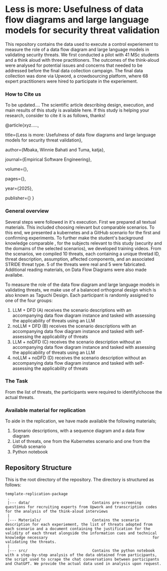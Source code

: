 # Less is more: Usefulness of data flow diagrams and large language models for security threat validation
This repository contains the data used to execute a control experiement to measure the role of a data flow diagram and large language models in validating security threats. We first conducted a pilot with 41 MSc students and a think aloud with three practitioners. The outcomes of the think-aloud were analysed for potential issues and concerns that needed to be addressed before the final data collection campaign. The final data collection was done via Upword, a crowdsourcing platform, where 68 expert practitioners were hired to participate in the experiement.

### How to Cite us
To be updated....
The scientific article describing design, execution, and main results of this study is available here.
If this study is helping your research, consider to cite it is as follows, thanks!

@article{xyz.....,

  title={Less is more: Usefulness of data flow diagrams and large language models for security threat validation},
  
  author={Mbaka, Winnie Bahati and Tuma, katja},
  
  journal={Empirical Software Engineering},
  
  volume={},
  
  pages={},
  
  year={2025},
  
  publisher={}
}

### General overview
Several steps were followed in it's execution. 
First we prepared all textual materials. This included choosing relevant but comparable scenarios. To this end, we presented a kubernetes and a GitHub scenario for the first and confirming experiments. To further make the student's background knowledge comparable , for the subjects relevant to this study (security and the domains of the selected scenarios), we developed training videos.
From the scenarios, we compiled 10 threats, each containing a unique thretad ID, threat description, assumption, affected components, and an associated STRIDE threat type. 5 of the threats were real and 5 were fabricated.
Additional reading materials, on Data Flow Diagrams were also made availabe.

To measure the role of the data flow diagram and large language models in validating threats, we make use of a balanced orthogonal design which is also known as Taguchi Design. Each participant
is randomly assigned to one of the four groups:

1) LLM + DFD (A) receives the scenario descriptions with an accompanying data flow diagram instance and tasked with assessing the applicability of threats using an LLM
2) noLLM + DFD (B) receives the scenario descriptions with an accompanying data flow diagram instance and tasked with self-assessing the applicability of threats
3) LLM + noDFD (C) receives the scenario description without an accompanying data flow diagram instance and tasked with assessing the applicability of threats using an LLM
4) noLLM + noDFD (D) receives the scenario description without an accompanying data flow diagram instance and tasked with self-assessing the applicability of threats

### The Task
From the list of threats, the participants were required to identify/choose the actual threats.


### Available material for replication
To aide in the replication, we have made available the following materials;
1. Scenario descriptions, with a sequence diagram and a data flow diagram
2. List of threats, one from the Kubernetes scenario and one from the GitHub scenario
3. Python notebook






## Repository Structure
This is the root directory of the repository. The directory is structured as follows:

    template-replication-package
     .
     |--- data/                            Contains pre-screening questions for recruiting experts from Upwork and transcription codes for the analysis of the think-aloud interviews
     |
     |--- Materials/                       Contains the scenario description for each experiement, the list of threats adopted from each scenario and a document containing the justification for the validity of each threat alongside the information cues and technical knowledge necessary                                               for validating the threats.
     |
     |--- src/                             Contains the python notebook with a step-by-step analysis of the data obtained from participants, the script used to scrape the chat conversations between participants and ChatGPT. We provide the actual data used in analysis upon request. 
    
    
     
                         
  



